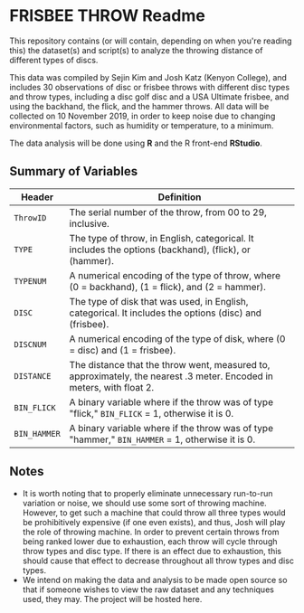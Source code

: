 # FRISBEE THROW Readme

This repository contains (or will contain, depending on when you're reading this) the dataset(s) and script(s) to analyze the throwing distance of different types of discs.

This data was compiled by Sejin Kim and Josh Katz (Kenyon College), and includes 30 observations of disc or frisbee throws with different disc types and throw types, including a disc golf disc and a USA Ultimate frisbee, and using the backhand, the flick, and the hammer throws. All data will be collected on 10 November 2019, in order to keep noise due to changing environmental factors, such as humidity or temperature, to a minimum.

The data analysis will be done using **R** and the R front-end **RStudio**.

## Summary of Variables

|Header|Definition|
|--|--|
|`ThrowID`|The serial number of the throw, from 00 to 29, inclusive.|
|`TYPE`|The type of throw, in English, categorical. It includes the options (backhand), (flick), or (hammer).|
|`TYPENUM`|A numerical encoding of the type of throw, where (0 = backhand), (1 = flick), and (2 = hammer).|
|`DISC`| The type of disk that was used, in English, categorical. It includes the options (disc) and (frisbee).|
|`DISCNUM`|A numerical encoding of the type of disk, where (0 = disc) and (1 = frisbee).|
|`DISTANCE`|The distance that the throw went, measured to, approximately, the nearest .3 meter. Encoded in meters, with float 2.|
|`BIN_FLICK`|A binary variable where if the throw was of type "flick," `BIN_FLICK` = 1, otherwise it is 0.|
|`BIN_HAMMER`|A binary variable where if the throw was of type "hammer," `BIN_HAMMER` = 1, otherwise it is 0.|


## Notes

 - It is worth noting that to properly eliminate unnecessary run-to-run variation or noise, we should use some sort of throwing machine. However, to get such a machine that could throw all three types would be prohibitively expensive (if one even exists), and thus, Josh will play the role of throwing machine. In order to prevent certain throws from being ranked lower due to exhaustion, each throw will cycle through throw types and disc type. If there is an effect due to exhaustion, this should cause that effect to decrease throughout all throw types and disc types.
- We intend on making the data and analysis to be made open source so that if someone wishes to view the raw dataset and any techniques used, they may. The project will be hosted here.
